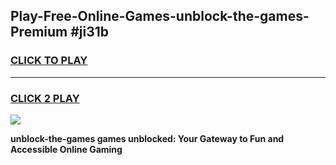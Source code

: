 
## Play-Free-Online-Games-unblock-the-games-Premium #ji31b
<h3>
<a href="https://premium.freeplayer.one?title=unblock-the-games&ref=8M">CLICK TO PLAY</a></h3>
<hr>

<h3>
<a href="https://premium.freeplayer.one?title=unblock-the-games&ref=8M">CLICK 2 PLAY</a>
  
</h3>

<a href="https://premium.freeplayer.one?title=unblock-the-games&ref=8M"><img src="https://clearcache.store/games.png"></a>


**unblock-the-games games unblocked: Your Gateway to Fun and Accessible Online Gaming**
